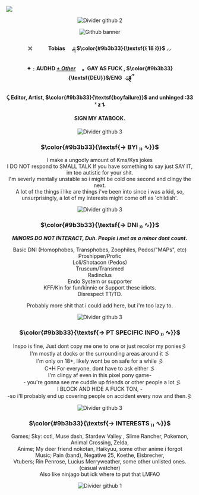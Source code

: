 
![](https://hit.yhype.me/github/profile?user_id=180023587)

<div align="center">

![Divider github 2](https://github.com/user-attachments/assets/a827569d-2ba8-4036-8a83-27982735b1d0)

![Github banner](https://github.com/user-attachments/assets/0448b1ab-51c2-4b05-9c32-a4395d6c6a9f)


</div>

<div align="center">
  
#### 𓏴ㅤㅤ  Tobias   ྐ $\color{#9b3b33}{\textsf{꒰ 18 ꒱}}$ ⸝⸝
  
#### ✦﹕AUDHD <ins>***+ Other***</ins>	 ｡ GAY AS FUCK , $\color{#9b3b33}{\textsf{DEU}}$/ENG  ུ۪࿑ྀ

#### ⤹ Editor, Artist, $\color{#9b3b33}{\textsf{boyfailure}}$ and unhinged :33 ᶻ 𝘇 𐰁

#### SIGN MY ATABOOK.

</div>

<div align="center">

![Divider github 3](https://github.com/user-attachments/assets/0f72b677-aac2-4802-ba79-056ee4c0d3dc)

###

### $\color{#9b3b33}{\textsf{→ BYI ₎₎ ∿}}$ 
<p align="center">I make a ungodly amount of Kms/Kys jokes<br>I DO NOT respond to SMALL TALK If you have something to say just SAY IT, im too autistic for your shit.<br> I'm severly mentally unstable so i might be cold one second and clingy the next.<br> A lot of the things i like are things i've been into since i was a kid, so, unsurprisingly, a lot of my interests might come off as 'childish'.<br>

![Divider github 3](https://github.com/user-attachments/assets/0f72b677-aac2-4802-ba79-056ee4c0d3dc)

### $\color{#9b3b33}{\textsf{→ DNI ₎₎ ∿}}$ 
***MINORS DO NOT INTERACT, Duh. People i met as a minor dont count.***

<p align=center>Basic DNI (Homophobes, Transphobes, Zoophiles, Pedos/"MAPs", etc)<br>Proshipper/Profic<br>Loli/Shotacon (Pedos)<br>Truscum/Transmed<br> Radinclus<br>Endo System or supporter<br> KFF/Kin for fun/kinnie or Support these idiots.<br> Disrespect TT/TD.

Probably more shit that i could add here, but i'm too lazy to.

![Divider github 3](https://github.com/user-attachments/assets/0f72b677-aac2-4802-ba79-056ee4c0d3dc)


### $\color{#9b3b33}{\textsf{→ PT SPECIFIC INFO ₎₎ ∿}}$ 

<p align="center">Inspo is fine, Just dont copy me one to one or just recolor my ponies彡<br>I'm mostly at docks or the surrounding areas around it 彡<br>I'm only on 18+, likely wont be on safe for a while 彡<br>C+H For everyone, dont have to ask either 彡<br>I'm clingy af even in this pixel pony game- <br>ㅤ- you're gonna see me cuddle up friends or other people a lot 彡<br>I BLOCK AND HIDE A FUCK TON, -<br>-so i'll probably end up covering people on accident every now and then.彡</p>

![Divider github 3](https://github.com/user-attachments/assets/0f72b677-aac2-4802-ba79-056ee4c0d3dc)


### $\color{#9b3b33}{\textsf{→ INTERESTS ₎₎ ∿}}$ 

<p align=center> Games; Sky: cotl, Muse dash, Stardew Valley , Slime Rancher, Pokemon, Animal Crossing, Zelda,<br>
Anime; My deer friend nokotan, Haikyuu, some other anime i forgot<br>
Music; Pain (band), Negative 25, Koethe, Eisbrecher,<br>
Vtubers; Rin Penrose, Lucius Merryweather, some other unlisted ones.(casual watcher)<br>
Also like ninjago but idk where to put that LMFAO <br>


![Divider github 1](https://github.com/user-attachments/assets/5b8c1bca-efbb-4ed6-bf55-ef7117b6d395)



</div>
